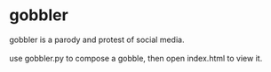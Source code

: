 # gobbler
gobbler is a parody and protest of social media.<br><br>
use gobbler.py to compose a gobble, then open index.html to view it.

